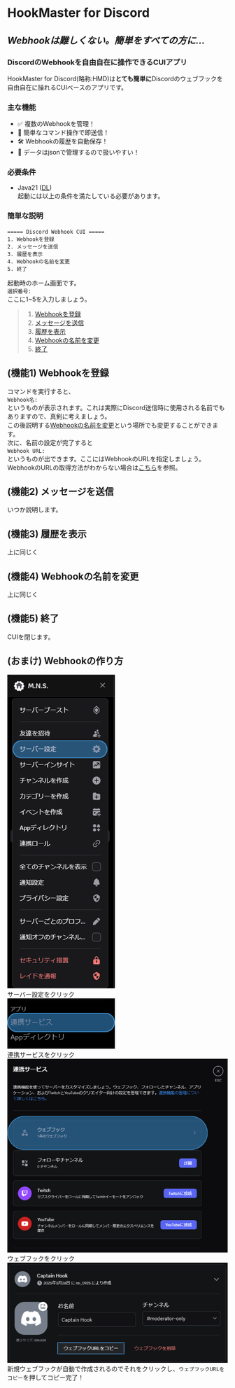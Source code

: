 # HookMaster for Discord
## _Webhookは難しくない。簡単をすべての方に..._
### DiscordのWebhookを自由自在に操作できるCUIアプリ
HookMaster for Discord(略称:HMD)は**とても簡単に**Discordのウェブフックを自由自在に操れるCUIベースのアプリです。  
### 主な機能
- ✅ 複数のWebhookを管理！
- 🚀 簡単なコマンド操作で即送信！
- 🛠️ Webhookの履歴を自動保存！
- 🔧 データはjsonで管理するので扱いやすい！  
### 必要条件  
- Java21 ([DL](https://www.oracle.com/jp/java/technologies/downloads/#jdk21-windows))  
起動には以上の条件を満たしている必要があります。
### 簡単な説明
```shell
===== Discord Webhook CUI =====
1. Webhookを登録
2. メッセージを送信
3. 履歴を表示
4. Webhookの名前を変更
5. 終了
```
起動時のホーム画面です。  
`選択番号:`  
ここに1~5を入力しましょう。  
> 1. [Webhookを登録](#機能1----webhookを登録)
> 2. [メッセージを送信](#機能2----メッセージを送信)
> 3. [履歴を表示](#機能3----履歴を表示)
> 4. [Webhookの名前を変更](#機能4----webhookの名前を変更)
> 5. [終了](#機能5----終了)

## (機能1)    Webhookを登録
コマンドを実行すると、  
`Webhook名:`  
というものが表示されます。これは実際にDiscord送信時に使用される名前でもありますので、真剣に考えましょう。  
この後説明する[Webhookの名前を変更](#機能4----webhookの名前を変更)という場所でも変更することができます。  
次に、名前の設定が完了すると  
`Webhook URL:`  
というものが出できます。ここにはWebhookのURLを指定しましょう。  
WebhookのURLの取得方法がわからない場合は[こちら](#おまけ----webhookの作り方)を参照。
## (機能2)    メッセージを送信
いつか説明します。
## (機能3)    履歴を表示
上に同じく
## (機能4)    Webhookの名前を変更
上に同じく
## (機能5)    終了
CUIを閉じます。

## (おまけ)    Webhookの作り方
![HDM1](ss/HMD1.png "HDM1")  
サーバー設定をクリック  
![HDM2](ss/HMD2.png "HDM2")  
連携サービスをクリック  
![HDM3](ss/HMD3.png "HDM3")  
ウェブフックをクリック  
![HDM4](ss/HMD4.png "HDM4")  
新規ウェブフックが自動で作成されるのでそれをクリックし、`ウェブフックURLをコピー`を押してコピー完了！